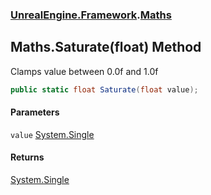 ### [UnrealEngine.Framework](./UnrealEngine-Framework.md 'UnrealEngine.Framework').[Maths](./UnrealEngine-Framework-Maths.md 'UnrealEngine.Framework.Maths')
## Maths.Saturate(float) Method
Clamps value between 0.0f and 1.0f  
```csharp
public static float Saturate(float value);
```
#### Parameters
<a name='UnrealEngine-Framework-Maths-Saturate(float)-value'></a>
`value` [System.Single](https://docs.microsoft.com/en-us/dotnet/api/System.Single 'System.Single')  
  
#### Returns
[System.Single](https://docs.microsoft.com/en-us/dotnet/api/System.Single 'System.Single')  
